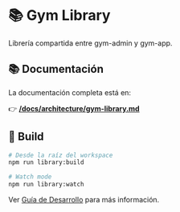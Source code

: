 # 📚 Gym Library

Librería compartida entre gym-admin y gym-app.

## 📚 Documentación

La documentación completa está en:

👉 **[/docs/architecture/gym-library.md](../../docs/architecture/gym-library.md)**

## 🔧 Build

```bash
# Desde la raíz del workspace
npm run library:build

# Watch mode
npm run library:watch
```

Ver [Guía de Desarrollo](../../docs/guides/development.md) para más información.

